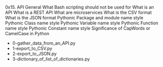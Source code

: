 0x15. API
General
What Bash scripting should not be used for
What is an API
What is a REST API
What are microservices
What is the CSV format
What is the JSON format
Pythonic Package and module name style
Pythonic Class name style
Pythonic Variable name style
Pythonic Function name style
Pythonic Constant name style
Significance of CapWords or CamelCase in Python

+ 0-gather_data_from_an_API.py
+ 1-export_to_CSV.py
+ 2-export_to_JSON.py
+ 3-dictionary_of_list_of_dictionaries.py